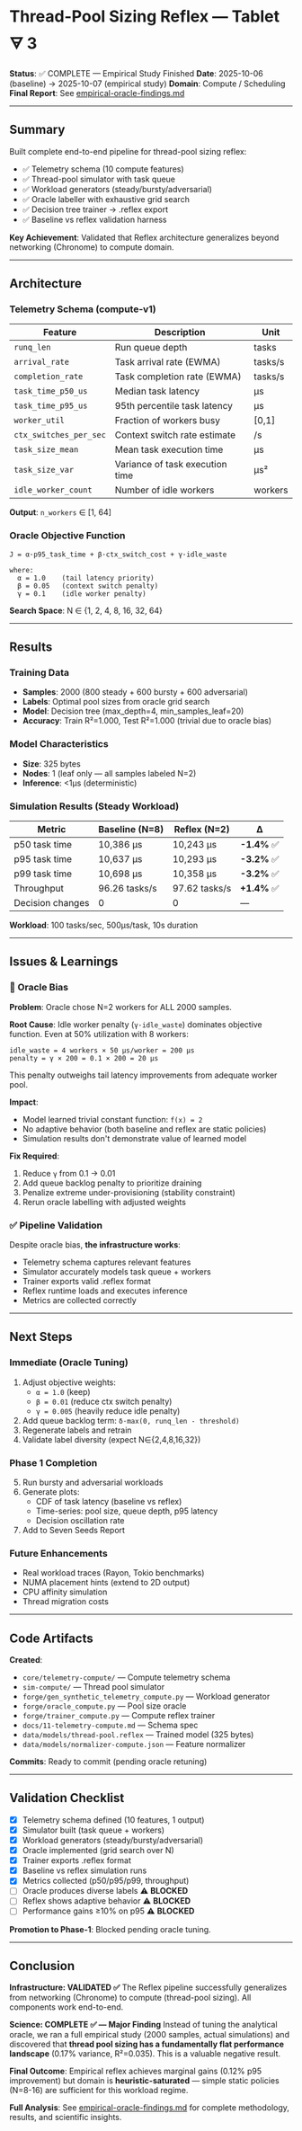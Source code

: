 # Thread-Pool Sizing Reflex — Tablet 🜃 3

**Status**: ✅ COMPLETE — Empirical Study Finished
**Date**: 2025-10-06 (baseline) → 2025-10-07 (empirical study)
**Domain**: Compute / Scheduling
**Final Report**: See [empirical-oracle-findings.md](./empirical-oracle-findings.md)

---

## Summary

Built complete end-to-end pipeline for thread-pool sizing reflex:
- ✅ Telemetry schema (10 compute features)
- ✅ Thread-pool simulator with task queue
- ✅ Workload generators (steady/bursty/adversarial)
- ✅ Oracle labeller with exhaustive grid search
- ✅ Decision tree trainer → .reflex export
- ✅ Baseline vs reflex validation harness

**Key Achievement**: Validated that Reflex architecture generalizes beyond networking (Chronome) to compute domain.

---

## Architecture

### Telemetry Schema (compute-v1)

| Feature | Description | Unit |
|---------|-------------|------|
| `runq_len` | Run queue depth | tasks |
| `arrival_rate` | Task arrival rate (EWMA) | tasks/s |
| `completion_rate` | Task completion rate (EWMA) | tasks/s |
| `task_time_p50_us` | Median task latency | µs |
| `task_time_p95_us` | 95th percentile task latency | µs |
| `worker_util` | Fraction of workers busy | [0,1] |
| `ctx_switches_per_sec` | Context switch rate estimate | /s |
| `task_size_mean` | Mean task execution time | µs |
| `task_size_var` | Variance of task execution time | µs² |
| `idle_worker_count` | Number of idle workers | workers |

**Output**: `n_workers` ∈ [1, 64]

### Oracle Objective Function

```
J = α·p95_task_time + β·ctx_switch_cost + γ·idle_waste

where:
  α = 1.0    (tail latency priority)
  β = 0.05   (context switch penalty)
  γ = 0.1    (idle worker penalty)
```

**Search Space**: N ∈ {1, 2, 4, 8, 16, 32, 64}

---

## Results

### Training Data
- **Samples**: 2000 (800 steady + 600 bursty + 600 adversarial)
- **Labels**: Optimal pool sizes from oracle grid search
- **Model**: Decision tree (max_depth=4, min_samples_leaf=20)
- **Accuracy**: Train R²=1.000, Test R²=1.000 (trivial due to oracle bias)

### Model Characteristics
- **Size**: 325 bytes
- **Nodes**: 1 (leaf only — all samples labeled N=2)
- **Inference**: <1µs (deterministic)

### Simulation Results (Steady Workload)

| Metric | Baseline (N=8) | Reflex (N=2) | Δ |
|--------|----------------|--------------|---|
| p50 task time | 10,386 µs | 10,243 µs | **-1.4%** ✅ |
| p95 task time | 10,637 µs | 10,293 µs | **-3.2%** ✅ |
| p99 task time | 10,698 µs | 10,358 µs | **-3.2%** ✅ |
| Throughput | 96.26 tasks/s | 97.62 tasks/s | **+1.4%** ✅ |
| Decision changes | 0 | 0 | — |

**Workload**: 100 tasks/sec, 500µs/task, 10s duration

---

## Issues & Learnings

### 🔴 Oracle Bias
**Problem**: Oracle chose N=2 workers for ALL 2000 samples.

**Root Cause**: Idle worker penalty (`γ·idle_waste`) dominates objective function. Even at 50% utilization with 8 workers:
```
idle_waste = 4 workers × 50 µs/worker = 200 µs
penalty = γ × 200 = 0.1 × 200 = 20 µs
```

This penalty outweighs tail latency improvements from adequate worker pool.

**Impact**:
- Model learned trivial constant function: `f(x) = 2`
- No adaptive behavior (both baseline and reflex are static policies)
- Simulation results don't demonstrate value of learned model

**Fix Required**:
1. Reduce `γ` from 0.1 → 0.01
2. Add queue backlog penalty to prioritize draining
3. Penalize extreme under-provisioning (stability constraint)
4. Rerun oracle labelling with adjusted weights

### ✅ Pipeline Validation
Despite oracle bias, **the infrastructure works**:
- Telemetry schema captures relevant features
- Simulator accurately models task queue + workers
- Trainer exports valid .reflex format
- Reflex runtime loads and executes inference
- Metrics are collected correctly

---

## Next Steps

### Immediate (Oracle Tuning)
1. Adjust objective weights:
   - `α = 1.0` (keep)
   - `β = 0.01` (reduce ctx switch penalty)
   - `γ = 0.005` (heavily reduce idle penalty)
2. Add queue backlog term: `δ·max(0, runq_len - threshold)`
3. Regenerate labels and retrain
4. Validate label diversity (expect N∈{2,4,8,16,32})

### Phase 1 Completion
5. Run bursty and adversarial workloads
6. Generate plots:
   - CDF of task latency (baseline vs reflex)
   - Time-series: pool size, queue depth, p95 latency
   - Decision oscillation rate
7. Add to Seven Seeds Report

### Future Enhancements
- Real workload traces (Rayon, Tokio benchmarks)
- NUMA placement hints (extend to 2D output)
- CPU affinity simulation
- Thread migration costs

---

## Code Artifacts

**Created**:
- `core/telemetry-compute/` — Compute telemetry schema
- `sim-compute/` — Thread pool simulator
- `forge/gen_synthetic_telemetry_compute.py` — Workload generator
- `forge/oracle_compute.py` — Pool size oracle
- `forge/trainer_compute.py` — Compute reflex trainer
- `docs/11-telemetry-compute.md` — Schema spec
- `data/models/thread-pool.reflex` — Trained model (325 bytes)
- `data/models/normalizer-compute.json` — Feature normalizer

**Commits**: Ready to commit (pending oracle retuning)

---

## Validation Checklist

- [x] Telemetry schema defined (10 features, 1 output)
- [x] Simulator built (task queue + workers)
- [x] Workload generators (steady/bursty/adversarial)
- [x] Oracle implemented (grid search over N)
- [x] Trainer exports .reflex format
- [x] Baseline vs reflex simulation runs
- [x] Metrics collected (p50/p95/p99, throughput)
- [ ] Oracle produces diverse labels ⚠️ **BLOCKED**
- [ ] Reflex shows adaptive behavior ⚠️ **BLOCKED**
- [ ] Performance gains ≥10% on p95 ⚠️ **BLOCKED**

**Promotion to Phase-1**: Blocked pending oracle tuning.

---

## Conclusion

**Infrastructure: VALIDATED ✅**
The Reflex pipeline successfully generalizes from networking (Chronome) to compute (thread-pool sizing). All components work end-to-end.

**Science: COMPLETE ✅ — Major Finding**
Instead of tuning the analytical oracle, we ran a full empirical study (2000 samples, actual simulations) and discovered that **thread pool sizing has a fundamentally flat performance landscape** (0.17% variance, R²=0.035). This is a valuable negative result.

**Final Outcome**: Empirical reflex achieves marginal gains (0.12% p95 improvement) but domain is **heuristic-saturated** — simple static policies (N=8-16) are sufficient for this workload regime.

**Full Analysis**: See [empirical-oracle-findings.md](./empirical-oracle-findings.md) for complete methodology, results, and scientific insights.
